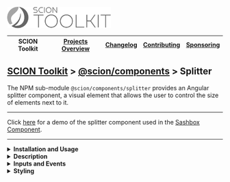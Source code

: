 <a href="/README.md"><img src="/resources/branding/scion-toolkit-banner.svg" height="50" alt="SCION Toolkit"></a>

| SCION Toolkit | [Projects Overview][menu-projects-overview] | [Changelog][menu-changelog] | [Contributing][menu-contributing] | [Sponsoring][menu-sponsoring] |  
| --- | --- | --- | --- | --- |

## [SCION Toolkit][menu-home] > [@scion/components][link-scion-components] > Splitter

The NPM sub-module `@scion/components/splitter` provides an Angular splitter component, a visual element that allows the user to control the size of elements next to it.

***
Click [here](https://components.scion.vercel.app/#/sci-sashbox) for a demo of the splitter component used in the [Sashbox Component][link-tool-sashbox].
***

<!--- INSTALLATION AND USAGE --->
<details>
  <summary><strong>Installation and Usage</strong></summary>

1. Install `@scion/components` using the NPM command-line tool: 
   ```
   npm install @scion/components @scion/toolkit @angular/cdk
   ```

1. Import SCION Design Tokens in `styles.scss` to style the splitter:
   ```scss
   @use '@scion/components';
   ```
   See [SCION Design Tokens][link-scion-design-tokens] for more information.   

1. Import `SciSplitterComponent` in your component.

   ```typescript
   import {SciSplitterComponent} from '@scion/components/splitter';

   @Component({
     // other metadata skipped
     imports: [SciSplitterComponent]
   })
   export class YourComponent {
   }
   ```

   Alternatively, import `SciSplitterModule` in the `NgModule` that declares your component.

   ```typescript
   import {SciSplitterModule} from '@scion/components/splitter';

   @NgModule({
     imports: [SciSplitterModule]
   })
   export class AppModule {
   }
   ```

1. Add `sci-splitter` component as following:

   ```html
   <sci-splitter (move)="onSplitterMove($event.distance)" orientation="vertical"></sci-splitter>
   ```

</details>

<details>
  <summary><strong>Description</strong></summary>
  
The `<sci-splitter>` Angular component is a visual element that allows the user to control the size of elements next to it. It has a handle that the user can move depending on the orientation of the splitter.

Note that this control neither does change the size of adjacent elements nor does it (re-)position itself, but emits the distance by which the user has theoretically moved the splitter. You must subscribe to these events and change your layout accordingly.

> [@scion/components/sashbox][link-tool-sashbox] uses this splitter to divide a layout into several resizable sections. Another use case would be a resizable sidebar panel.

</details>

<!--- INPUT AND EVENTS --->
<details>
  <summary><strong>Inputs and Events</strong></summary>
  
#### Inputs:
- **orientation**\
  Controls whether to render a vertical or horizontal splitter.\
  By default, if not specified, renders a vertical splitter.
  Supported values are `vertical` or `horizontal`.

#### Events:
- **start**\
  Emits when starting to move the splitter.

- **end**\
  Emits when ending to move the splitter.

- **move**\
  Emits the distance in pixels when the splitter is moved.\
  **Note that the event is emitted outside of the Angular zone.**

- **reset**\
  Emits when to reset the splitter position.

</details>

<!--- STYLING --->
<details>
  <summary><strong>Styling</strong></summary>

To customize the default look of SCION components or support different themes, configure the `@scion/components` SCSS module in `styles.scss`. See [SCION Design Tokens][link-scion-design-tokens] for more information. To style a specific `sci-splitter` component, the following CSS variables can be set directly on the component.

- `--sci-splitter-background-color`\
 Sets the background color of the splitter.

- `--sci-splitter-background-color-hover`\
 Sets the background color of the splitter when hovering it.

- `--sci-splitter-size:`\
 Sets the size of the splitter along the main axis.

- `--sci-splitter-size-hover:`\
 Sets the size of the splitter along the main axis when hovering it.

- `--sci-splitter-touch-target-size`\
 Sets the touch target size to move the splitter (accessibility).

- `--sci-splitter-cross-axis-size:`\
 Sets the splitter size along the cross axis.

- `--sci-splitter-border-radius:`\
 Sets the border radius of the splitter.

- `--sci-splitter-opacity-active:`\
 Sets the opacity of the splitter while the user moves the splitter.

- `--sci-splitter-opacity-hover`\
 Sets the opacity of the splitter when hovering it.

**Example:**

```css 
sci-splitter {
  --sci-splitter-background-color: black;
  --sci-splitter-background-color-hover: black;
}
```

</details>

[link-tool-sashbox]: /docs/site/tools/sashbox.md
[menu-home]: /README.md
[menu-projects-overview]: /docs/site/projects-overview.md
[menu-changelog]: /docs/site/changelog.md
[menu-contributing]: /CONTRIBUTING.md
[menu-sponsoring]: /docs/site/sponsoring.md

[link-scion-components]: /docs/site/scion-components.md
[link-scion-design-tokens]: /docs/site/scion-design-tokens.md

